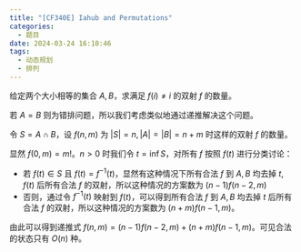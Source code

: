 ```yaml
---
title: "[CF340E] Iahub and Permutations"
categories:
  - 题目
date: 2024-03-24 16:10:46
tags:
  - 动态规划
  - 排列
---
```

给定两个大小相等的集合 $A,B$，求满足 $f(i)\not=i$ 的双射 $f$ 的数量。

若 $A=B$ 则为错排问题，所以我们考虑类似地通过递推解决这个问题。

令 $S=A\cap B$，设 $f(n,m)$ 为 $|S|=n,|A|=|B|=n+m$ 时这样的双射 $f$ 的数量。

显然 $f(0,m)=m!$。$n>0$ 时我们令 $t=\inf S$，对所有 $f$ 按照 $f(t)$ 进行分类讨论：

- 若 $f(t)\in S$ 且 $f(t)=f^{-1}(t)$，显然有这种情况下所有合法 $f$ 到 $A,B$ 均去掉 $t,f(t)$ 后所有合法 $f$ 的双射，所以这种情况的方案数为 $(n-1)f(n-2,m)$
- 否则，通过令 $f^{-1}(t)$ 映射到 $f(t)$，可以得到所有合法 $f$ 到 $A,B$ 均去掉 $t$ 后所有合法 $f$ 的双射，所以这种情况的方案数为 $(n+m)f(n-1,m)$。

由此可以得到递推式 $f(n,m)=(n-1)f(n-2,m)+(n+m)f(n-1,m)$。可见合法的状态只有 $O(n)$ 种。